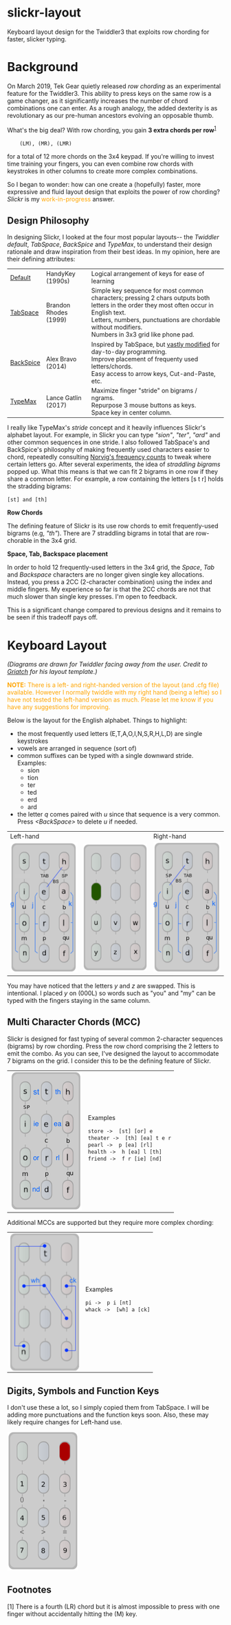 # slickr-layout
Keyboard layout design for the Twiddler3 that exploits row chording for faster, slicker typing.

Background
==========

On March 2019, Tek Gear quietly released _row chording_ as an experimental feature for the Twiddler3. This ability to press keys on the same row is a game changer, as it significantly increases the number of chord combinations one can enter. As a rough analogy, the added dexterity is as revolutionary as our pre-human ancestors evolving an opposable thumb.

What's the big deal? With row chording, you gain __3 extra chords per row__<sup>[1](#footnote1)</sup> 

        (LM), (MR), (LMR)

for a total of 12 more chords on the 3x4 keypad. If you're willing to invest time training your fingers, you can even combine row chords with keystrokes in other columns to create more complex combinations.

So I began to wonder: how can one create a (hopefully) faster, more expressive and fluid layout design that exploits the power of row chording? *Slickr* is my <span style="color:orange">work-in-progress</span> answer. 

Design Philosophy
-----------------

In designing Slickr, I looked at the four most popular layouts-- the _Twiddler default_, _TabSpace_, _BackSpice_ and _TypeMax_, to understand their design rationale and draw inspiration from their best ideas. In my opinion, here are their defining attributes:

<table>
  <tr>
    <td><a href="">Default</a></td>
    <td>HandyKey (1990s)</td>
    <td>Logical arrangement of keys for ease of learning</td>
  </tr>
  <tr>
    <td><a href="https://rhodesmill.org/brandon/projects/tabspace-guide.pdf">TabSpace</a></td>
    <td>Brandon Rhodes (1999)</td>
    <td>Simple key sequence for most common characters; pressing 2 chars outputs both letters in the order they most often occur in English text.<br/>Letters, numbers, punctuations are chordable without modifiers.<br/>Numbers in 3x3 grid like phone pad.</td>
  </tr>
  <tr>
    <td><a href="https://github.com/AlexBravo/Twiddler">BackSpice</a></td>
    <td>Alex Bravo (2014)</td>
    <td>Inspired by TabSpace, but <a href="https://forum.tekgear.com/t/which-layout-to-use-or-pros-and-cons-of-different-twiddler-layouts/83">vastly modified</a> for day-to-day programming.<br/>Improve placement of frequenty used letters/chords.<br/>Easy access to arrow keys, Cut-and-Paste, etc.</td>
  </tr>
  <tr>
    <td><a href="https://github.com/lancegatlin/typemax/blob/master/basic_layout_design.md">TypeMax</a></td>
    <td>Lance Gatlin (2017)</td>
    <td>Maximize finger "stride" on bigrams / ngrams.<br/>Repurpose 3 mouse buttons as keys.<br/>Space key in center column.</td>
  </tr>
</table>

I really like TypeMax's _stride_ concept and it heavily influences Slickr's alphabet layout. For example, in Slickr you can type _"sion"_, _"ter"_, _"ard"_ and other common sequences in one stride. I also followed TabSpace's and BackSpice's philosophy of making frequently used characters easier to chord, repeatedly consulting [Norvig's frequency counts](https://norvig.com/mayzner.html) to tweak where certain letters go. After several experiments, the idea of _straddling bigrams_ popped up. What this means is that we can fit 2 bigrams in one row if they share a common letter. For example, a row containing the letters [s t r] holds the stradding bigrams:

    [st] and [th]

__Row Chords__

The defining feature of Slickr is its use row chords to emit frequently-used bigrams (e.g, _"th"_). There are 7 straddling bigrams in total that are row-chorable in the 3x4 grid.

__Space, Tab, Backspace placement__

In order to hold 12 frequently-used letters in the 3x4 grid, the _Space_, _Tab_ and _Backspace_ characters are no longer given single key allocations. Instead, you press a 2CC (2-character combination) using the index and middle fingers. My experience so far is that the 2CC chords are not that much slower than single key presses. I'm open to feedback.

This is a significant change compared to previous designs and it remains to be seen if this tradeoff pays off. 

Keyboard Layout
===============

_(Diagrams are drawn for Twiddler facing away from the user. Credit to [Griatch](https://github.com/Griatch/twiddler-configs) for his layout template.)_

<span style="color:orange"><strong>NOTE:</strong> There is a left- and right-handed version of the layout (and .cfg file) available. However I normally twiddle with my right hand (being a leftie) so I have not tested the left-hand version as much. Please let me know if you have any suggestions for improving.</span>

Below is the layout for the English alphabet. Things to highlight:
* the most frequently used letters (E,T,A,O,I,N,S,R,H,L,D) are single keystrokes
* vowels are arranged in sequence (sort of)
* common suffixes can be typed with a single downward stride. Examples:
  *  sion
  *  tion
  *  ter
  *  ted
  *  erd
  *  ard
* the letter _q_ comes paired with _u_ since that sequence is a very common. Press _\<BackSpace>_ to delete _u_ if needed.

<table>
  <tr>
    <td>Left-hand</td>
    <td></td>
    <td>Right-hand</td>
  </tr>
  <tr>
    <td><img src="images/Slickr-v1-letters_LH.png"></></td>
    <td><img src="images/Slickr-v1-letters2.png"></></td>
    <td><img src="images/Slickr-v1-letters_RH.png"></></td>
  </tr>
</table>

You may have noticed that the letters _y_ and _z_ are swapped. This is intentional. I placed _y_ on (000L) so words such as "you" and "my" can be typed with the fingers staying in the same column.

Multi Character Chords (MCC)
----------------------------

Slickr is designed for fast typing of several common 2-character sequences (bigrams) by row chording. Press the row chord comprising the 2 letters to emit the combo. As you can see, I've designed the layout to accommodate 7 bigrams on the grid. I consider this to be the defining feature of Slickr.

<table>
  <tr>
    <td>
      <img align="left" src="images/Slickr-v1-mcc.png">
    </td>
    <td>
Examples

    store ->  [st] [or] e
    theater ->  [th] [ea] t e r
    pearl ->  p [ea] [rl]
    health ->  h [ea] l [th]
    friend ->  f r [ie] [nd] 
   </td>
  </tr>
</table>

Additional MCCs are supported but they require more complex chording:

<table>
  <tr>
    <td>
      <img align="left" src="images/Slickr-v1-mcc2.png">
    </td>
    <td>
Examples

    pi ->  p i [nt]
    whack ->  [wh] a [ck]
   </td>
  </tr>
</table>
 
 Digits, Symbols and Function Keys
 ---------------------------------

I don't use these a lot, so I simply copied them from TabSpace. I will be adding more punctuations  and the function keys soon. Also, these may likely require changes for Left-hand use.

 ![Digits](images/Slickr-v1-digits.png)

Footnotes
---------

<a name="#footnote1">[1]</a> There is a fourth (LR) chord but it is almost impossible to press with one finger without accidentally hitting the (M) key.
 